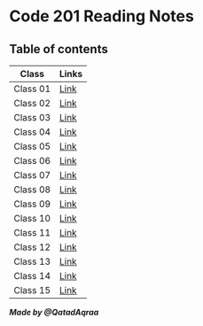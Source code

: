 
# Code 201 Reading Notes

## Table of contents

Class     | Links
--------- | ------------
Class 01  | [Link](https://qatadaqraa.github.io/reading-notes/Class01)
Class 02  | [Link](https://qatadaqraa.github.io/reading-notes/Class02)
Class 03  | [Link](https://qatadaqraa.github.io/reading-notes/Class03)
Class 04  | [Link](https://qatadaqraa.github.io/reading-notes/Class04)
Class 05  | [Link](https://qatadaqraa.github.io/reading-notes/Class05)
Class 06  | [Link](https://qatadaqraa.github.io/reading-notes/Class06)
Class 07  | [Link](https://qatadaqraa.github.io/reading-notes/Class07)
Class 08  | [Link](https://qatadaqraa.github.io/reading-notes/Class08)
Class 09  | [Link](https://qatadaqraa.github.io/reading-notes/Class09)
Class 10  | [Link](https://qatadaqraa.github.io/reading-notes/Class10)
Class 11  | [Link](https://qatadaqraa.github.io/reading-notes/Class11)
Class 12  | [Link](https://qatadaqraa.github.io/reading-notes/Class12)
Class 13  | [Link](https://qatadaqraa.github.io/reading-notes/Class13)
Class 14  | [Link](https://qatadaqraa.github.io/reading-notes/Class14)
Class 15  | [Link](https://qatadaqraa.github.io/reading-notes/Class15)

***Made by @QatadAqraa***